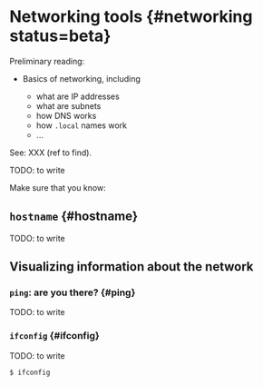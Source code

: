 # Networking tools {#networking status=beta}



<div class='requirements' markdown="1">

Preliminary reading:

- Basics of networking, including

    - what are IP addresses
    - what are subnets
    - how DNS works
    - how `.local` names work
    - ...

See: XXX (ref to find).

</div>


TODO: to write

Make sure that you know:



## `hostname` {#hostname}

TODO: to write


## Visualizing information about the network

### `ping`: are you there? {#ping}

TODO: to write

### `ifconfig` {#ifconfig}

TODO: to write

    $ ifconfig
